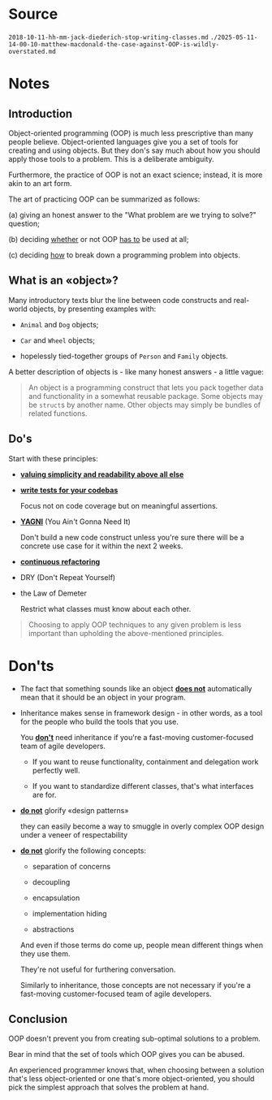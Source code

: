 # Source

   `2018-10-11-hh-mm-jack-diederich-stop-writing-classes.md`
   `./2025-05-11-14-00-10-matthew-macdonald-the-case-against-OOP-is-wildly-overstated.md`



# Notes



   ## Introduction

   Object-oriented programming (OOP) is much less prescriptive than many people believe.
   Object-oriented languages give you a set of tools for creating and using objects.
   But they don's say much about how you should apply those tools to a problem.
   This is a deliberate ambiguity.

   Furthermore,
   the practice of OOP is not an exact science;
   instead, it is more akin to an art form.

   The art of practicing OOP can be summarized as follows:

   (a) giving an honest answer to the "What problem are we trying to solve?" question;

   (b) deciding <u>whether</u> or not OOP <u>has to</u> be used at all;

   (c) deciding <u>how</u> to break down a programming problem into objects.



   ## What is an «object»?

   Many introductory texts blur the line between
   code constructs and real-world objects, by presenting examples with:

   - `Animal` and `Dog` objects;

   - `Car` and `Wheel` objects;
   
   - hopelessly tied-together groups of `Person` and `Family` objects.

   A better description of objects is - like many honest answers - a little vague:

   > An object is a programming construct
   > that lets you pack together data and functionality in a somewhat reusable package.
   > Some objects may be `struct`s by another name.
   > Other objects may simply be bundles of related functions.
   


   ## Do's

   Start with these principles:

   - <u>**valuing simplicity and readability above all else**</u>

   - <u>**write tests for your codebas**</u>
   
     Focus not on code coverage but on meaningful assertions.

   - <u>**YAGNI**</u> (You Ain't Gonna Need It)

     Don't build a new code construct
     unless you're sure there will be a concrete use case for it within the next 2 weeks.

   - <u>**continuous refactoring**</u>

   - DRY (Don't Repeat Yourself)

   - the Law of Demeter 
   
     Restrict what classes must know about each other.

   > Choosing to apply OOP techniques to any given problem
   > is less important than
   > upholding the above-mentioned principles.



   # Don'ts

   - The fact that something sounds like an object <u>**does not**</u> automatically mean that
     it should be an object in your program.

   - Inheritance makes sense in framework design -
     in other words, as a tool for the people who build the tools that you use.

     You <u>**don't**</u> need inheritance
     if you're a fast-moving customer-focused team of agile developers.
   
     - If you want to reuse functionality,
       containment and delegation work perfectly well.
      
     - If you want to standardize different classes,
       that's what interfaces are for.

   - <u>**do not**</u> glorify «design patterns»
   
     they can easily become
     a way to smuggle in overly complex OOP design
     under a veneer of respectability
    
   - <u>**do not**</u> glorify the following concepts:
   
     - separation of concerns
   
     - decoupling
   
     - encapsulation
   
     - implementation hiding

     - abstractions

     And even if those terms do come up,
     people mean different things when they use them.

     They're not useful for furthering conversation.

     Similarly to inheritance,
     those concepts are not necessary
     if you're a fast-moving customer-focused team of agile developers.



   ## Conclusion

   OOP doesn't prevent you from creating sub-optimal solutions to a problem.

   Bear in mind that
   the set of tools which OOP gives you can be abused.

   An experienced programmer knows that, when choosing between
   a solution that's less object-oriented
   or
   one that's more object-oriented,
   you should pick the simplest approach that solves the problem at hand.
